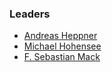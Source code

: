 ### Leaders
* [Andreas Heppner](mailto:andreas.heppner@owasp.org)
* [Michael Hohensee](mailto:michael.hohensee@owasp.org)
* [F. Sebastian Mack](mailto:sebastian.mack@owasp.org)
